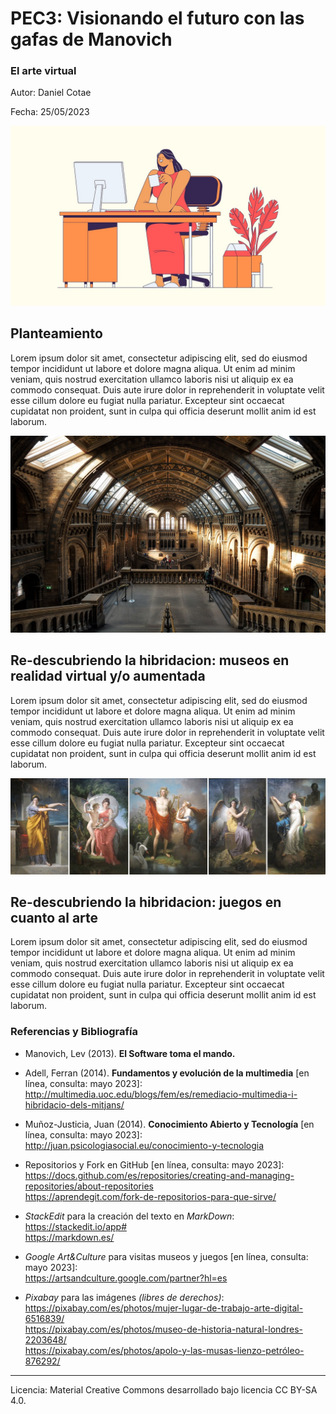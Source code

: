 # PEC3: Visionando el futuro con las gafas de Manovich 

### El arte virtual 


Autor: Daniel Cotae


Fecha: 25/05/2023

![Mujer delante del ordenador](/cabecera.jpg) 



## Planteamiento


Lorem ipsum dolor sit amet, consectetur adipiscing elit, sed do eiusmod tempor incididunt ut labore et dolore magna aliqua. Ut enim ad minim veniam, quis nostrud exercitation ullamco laboris nisi ut aliquip ex ea commodo consequat. Duis aute irure dolor in reprehenderit in voluptate velit esse cillum dolore eu fugiat nulla pariatur. Excepteur sint occaecat cupidatat non proident, sunt in culpa qui officia deserunt mollit anim id est laborum.

![Vestíbulo museo](/museo.jpg) 

## Re-descubriendo la hibridacion: museos en realidad virtual y/o aumentada

Lorem ipsum dolor sit amet, consectetur adipiscing elit, sed do eiusmod tempor incididunt ut labore et dolore magna aliqua. Ut enim ad minim veniam, quis nostrud exercitation ullamco laboris nisi ut aliquip ex ea commodo consequat. Duis aute irure dolor in reprehenderit in voluptate velit esse cillum dolore eu fugiat nulla pariatur. Excepteur sint occaecat cupidatat non proident, sunt in culpa qui officia deserunt mollit anim id est laborum.

![Escenas de la vida del dios Apollo](/apollo.jpg) 

## Re-descubriendo la hibridacion: juegos en cuanto al arte

Lorem ipsum dolor sit amet, consectetur adipiscing elit, sed do eiusmod tempor incididunt ut labore et dolore magna aliqua. Ut enim ad minim veniam, quis nostrud exercitation ullamco laboris nisi ut aliquip ex ea commodo consequat. Duis aute irure dolor in reprehenderit in voluptate velit esse cillum dolore eu fugiat nulla pariatur. Excepteur sint occaecat cupidatat non proident, sunt in culpa qui officia deserunt mollit anim id est laborum.


### Referencias y Bibliografía

* Manovich, Lev (2013). **El Software toma el mando.**

* Adell, Ferran (2014). **Fundamentos y evolución de la multimedia** \[en línea, consulta: mayo 2023\]:<br>
<http://multimedia.uoc.edu/blogs/fem/es/remediacio-multimedia-i-hibridacio-dels-mitjans/>

* Muñoz-Justicia, Juan (2014). **Conocimiento Abierto y Tecnología** \[en línea, consulta: mayo 2023\]:<br>
<http://juan.psicologiasocial.eu/conocimiento-y-tecnologia>

* Repositorios y Fork en GitHub \[en línea, consulta: mayo 2023\]:<br>
<https://docs.github.com/es/repositories/creating-and-managing-repositories/about-repositories><br>
<https://aprendegit.com/fork-de-repositorios-para-que-sirve/>

* _StackEdit_ para la creación del texto en _MarkDown_:<br>
<https://stackedit.io/app#><br>
<https://markdown.es/>

* _Google Art&Culture_ para visitas museos y juegos \[en línea, consulta: mayo 2023\]:<br> <https://artsandculture.google.com/partner?hl=es>

* _Pixabay_ para las imágenes _(libres de derechos)_:<br>
<https://pixabay.com/es/photos/mujer-lugar-de-trabajo-arte-digital-6516839/><br>
<https://pixabay.com/es/photos/museo-de-historia-natural-londres-2203648/><br>
<https://pixabay.com/es/photos/apolo-y-las-musas-lienzo-petróleo-876292/>
----

Licencia: Material Creative Commons desarrollado bajo licencia CC BY-SA 4.0.
